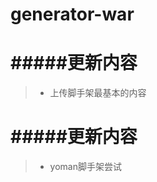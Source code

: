 # generator-war

#####更新内容
==========================================

> - 上传脚手架最基本的内容

#####更新内容
==========================================

> - yoman脚手架尝试
